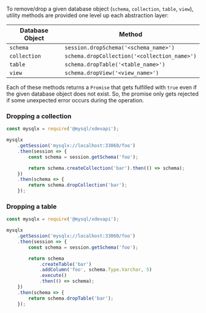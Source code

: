To remove/drop a given database object (`schema`, `collection`, `table`, `view`), utility methods are provided one level up each abstraction layer:

| Database Object   | Method                                        |
| ----------------- | --------------------------------------------- |
| `schema`          | `session.dropSchema('<schema_name>')`         |
| `collection`      | `schema.dropCollection('<collection_name>')`  |
| `table`           | `schema.dropTable('<table_name>')`            |
| `view`            | `schema.dropView('<view_name>')`              |

Each of these methods returns a `Promise` that gets fulfilled with `true` even if the given database object does not exist. So, the promise only gets rejected if some unexpected error occurs during the operation.

### Dropping a collection

```js
const mysqlx = require('@mysql/xdevapi');

mysqlx
    .getSession('mysqlx://localhost:33060/foo')
    .then(session => {
        const schema = session.getSchema('foo');

        return schema.createCollection('bar').then(() => schema);
    })
    .then(schema => {
        return schema.dropCollection('bar');
    });
```

### Dropping a table

```js
const mysqlx = require('@mysql/xdevapi');

mysqlx
    .getSession('mysqlx://localhost:33060/foo')
    .then(session => {
        const schema = session.getSchema('foo');

        return schema
            .createTable('bar')
            .addColumn('foo', schema.Type.Varchar, 5)
            .execute()
            .then(() => schema);
    })
    .then(schema => {
        return schema.dropTable('bar');
    });
```
